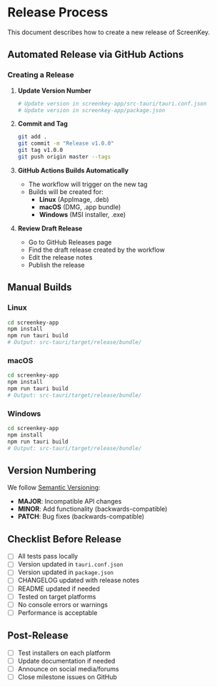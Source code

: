 # Release Process

This document describes how to create a new release of ScreenKey.

## Automated Release via GitHub Actions

### Creating a Release

1. **Update Version Number**
   ```bash
   # Update version in screenkey-app/src-tauri/tauri.conf.json
   # Update version in screenkey-app/package.json
   ```

2. **Commit and Tag**
   ```bash
   git add .
   git commit -m "Release v1.0.0"
   git tag v1.0.0
   git push origin master --tags
   ```

3. **GitHub Actions Builds Automatically**
   - The workflow will trigger on the new tag
   - Builds will be created for:
     - **Linux** (AppImage, .deb)
     - **macOS** (DMG, .app bundle)
     - **Windows** (MSI installer, .exe)

4. **Review Draft Release**
   - Go to GitHub Releases page
   - Find the draft release created by the workflow
   - Edit the release notes
   - Publish the release

## Manual Builds

### Linux
```bash
cd screenkey-app
npm install
npm run tauri build
# Output: src-tauri/target/release/bundle/
```

### macOS
```bash
cd screenkey-app
npm install
npm run tauri build
# Output: src-tauri/target/release/bundle/
```

### Windows
```bash
cd screenkey-app
npm install
npm run tauri build
# Output: src-tauri/target/release/bundle/
```

## Version Numbering

We follow [Semantic Versioning](https://semver.org/):
- **MAJOR**: Incompatible API changes
- **MINOR**: Add functionality (backwards-compatible)
- **PATCH**: Bug fixes (backwards-compatible)

## Checklist Before Release

- [ ] All tests pass locally
- [ ] Version updated in `tauri.conf.json`
- [ ] Version updated in `package.json`
- [ ] CHANGELOG updated with release notes
- [ ] README updated if needed
- [ ] Tested on target platforms
- [ ] No console errors or warnings
- [ ] Performance is acceptable

## Post-Release

- [ ] Test installers on each platform
- [ ] Update documentation if needed
- [ ] Announce on social media/forums
- [ ] Close milestone issues on GitHub
